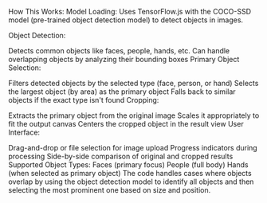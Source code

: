 How This Works:
Model Loading: Uses TensorFlow.js with the COCO-SSD model (pre-trained object detection model) to detect objects in images.

Object Detection:

Detects common objects like faces, people, hands, etc.
Can handle overlapping objects by analyzing their bounding boxes
Primary Object Selection:

Filters detected objects by the selected type (face, person, or hand)
Selects the largest object (by area) as the primary object
Falls back to similar objects if the exact type isn't found
Cropping:

Extracts the primary object from the original image
Scales it appropriately to fit the output canvas
Centers the cropped object in the result view
User Interface:

Drag-and-drop or file selection for image upload
Progress indicators during processing
Side-by-side comparison of original and cropped results
Supported Object Types:
Faces (primary focus)
People (full body)
Hands (when selected as primary object)
The code handles cases where objects overlap by using the object detection model to identify all objects and then selecting the most prominent one based on size and position.
